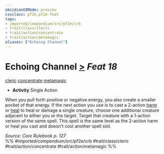 ```yaml
---
obsidianUIMode: preview
cssclass: pf2e,pf2e-feat
tags:
- imported/compendium/src/pf2e/crb
- trait/class/cleric
- trait/action/concentrate
- trait/action/metamagic
aliases: ["Echoing Channel"]
---
```

# Echoing Channel  [>](chapter-9-playing-the-game.md#Actions "Single Action") *Feat 18*  
[cleric](rules/traits/cleric.md)  [concentrate](concentrate.md)  [metamagic](metamagic.md)  

- **Activity** Single Action

When you pull forth positive or negative energy, you also create a smaller pocket of that energy. If the next action you use is to cast a 2-action [harm](../spells/harm.md) or [heal](../spells/heal.md) to heal or damage a single creature, choose one additional creature adjacent to either you or the target. Target that creature with a 1-action version of the same spell. This spell is the same level as the 2-action harm or heal you cast and doesn't cost another spell slot.

*Source: Core Rulebook p. 127*  
%% #imported/compendium/src/pf2e/crb #trait/class/cleric #trait/action/concentrate #trait/action/metamagic %%